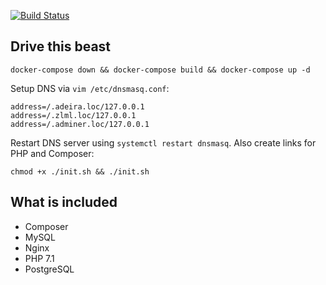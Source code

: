 [![Build Status](https://travis-ci.org/mrtnzlml/docker-stack.svg?branch=master)](https://travis-ci.org/mrtnzlml/docker-stack)

## Drive this beast

    docker-compose down && docker-compose build && docker-compose up -d

Setup DNS via `vim /etc/dnsmasq.conf`:

    address=/.adeira.loc/127.0.0.1
    address=/.zlml.loc/127.0.0.1
    address=/.adminer.loc/127.0.0.1

Restart DNS server using `systemctl restart dnsmasq`. Also create links for PHP and Composer:

    chmod +x ./init.sh && ./init.sh

## What is included

- Composer
- MySQL
- Nginx
- PHP 7.1
- PostgreSQL

